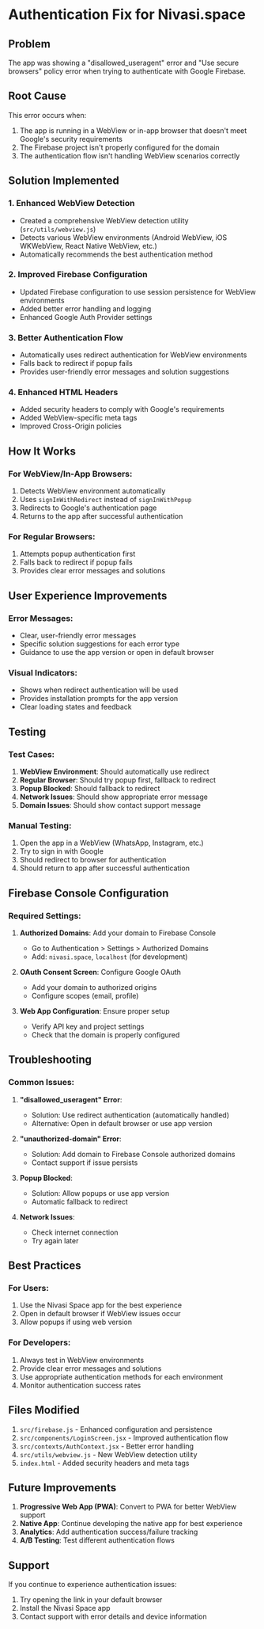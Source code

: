# Authentication Fix for Nivasi.space

## Problem
The app was showing a "disallowed_useragent" error and "Use secure browsers" policy error when trying to authenticate with Google Firebase.

## Root Cause
This error occurs when:
1. The app is running in a WebView or in-app browser that doesn't meet Google's security requirements
2. The Firebase project isn't properly configured for the domain
3. The authentication flow isn't handling WebView scenarios correctly

## Solution Implemented

### 1. Enhanced WebView Detection
- Created a comprehensive WebView detection utility (`src/utils/webview.js`)
- Detects various WebView environments (Android WebView, iOS WKWebView, React Native WebView, etc.)
- Automatically recommends the best authentication method

### 2. Improved Firebase Configuration
- Updated Firebase configuration to use session persistence for WebView environments
- Added better error handling and logging
- Enhanced Google Auth Provider settings

### 3. Better Authentication Flow
- Automatically uses redirect authentication for WebView environments
- Falls back to redirect if popup fails
- Provides user-friendly error messages and solution suggestions

### 4. Enhanced HTML Headers
- Added security headers to comply with Google's requirements
- Added WebView-specific meta tags
- Improved Cross-Origin policies

## How It Works

### For WebView/In-App Browsers:
1. Detects WebView environment automatically
2. Uses `signInWithRedirect` instead of `signInWithPopup`
3. Redirects to Google's authentication page
4. Returns to the app after successful authentication

### For Regular Browsers:
1. Attempts popup authentication first
2. Falls back to redirect if popup fails
3. Provides clear error messages and solutions

## User Experience Improvements

### Error Messages:
- Clear, user-friendly error messages
- Specific solution suggestions for each error type
- Guidance to use the app version or open in default browser

### Visual Indicators:
- Shows when redirect authentication will be used
- Provides installation prompts for the app version
- Clear loading states and feedback

## Testing

### Test Cases:
1. **WebView Environment**: Should automatically use redirect
2. **Regular Browser**: Should try popup first, fallback to redirect
3. **Popup Blocked**: Should fallback to redirect
4. **Network Issues**: Should show appropriate error message
5. **Domain Issues**: Should show contact support message

### Manual Testing:
1. Open the app in a WebView (WhatsApp, Instagram, etc.)
2. Try to sign in with Google
3. Should redirect to browser for authentication
4. Should return to app after successful authentication

## Firebase Console Configuration

### Required Settings:
1. **Authorized Domains**: Add your domain to Firebase Console
   - Go to Authentication > Settings > Authorized Domains
   - Add: `nivasi.space`, `localhost` (for development)

2. **OAuth Consent Screen**: Configure Google OAuth
   - Add your domain to authorized origins
   - Configure scopes (email, profile)

3. **Web App Configuration**: Ensure proper setup
   - Verify API key and project settings
   - Check that the domain is properly configured

## Troubleshooting

### Common Issues:

1. **"disallowed_useragent" Error**:
   - Solution: Use redirect authentication (automatically handled)
   - Alternative: Open in default browser or use app version

2. **"unauthorized-domain" Error**:
   - Solution: Add domain to Firebase Console authorized domains
   - Contact support if issue persists

3. **Popup Blocked**:
   - Solution: Allow popups or use app version
   - Automatic fallback to redirect

4. **Network Issues**:
   - Check internet connection
   - Try again later

## Best Practices

### For Users:
1. Use the Nivasi Space app for the best experience
2. Open in default browser if WebView issues occur
3. Allow popups if using web version

### For Developers:
1. Always test in WebView environments
2. Provide clear error messages and solutions
3. Use appropriate authentication methods for each environment
4. Monitor authentication success rates

## Files Modified

1. `src/firebase.js` - Enhanced configuration and persistence
2. `src/components/LoginScreen.jsx` - Improved authentication flow
3. `src/contexts/AuthContext.jsx` - Better error handling
4. `src/utils/webview.js` - New WebView detection utility
5. `index.html` - Added security headers and meta tags

## Future Improvements

1. **Progressive Web App (PWA)**: Convert to PWA for better WebView support
2. **Native App**: Continue developing the native app for best experience
3. **Analytics**: Add authentication success/failure tracking
4. **A/B Testing**: Test different authentication flows

## Support

If you continue to experience authentication issues:
1. Try opening the link in your default browser
2. Install the Nivasi Space app
3. Contact support with error details and device information
